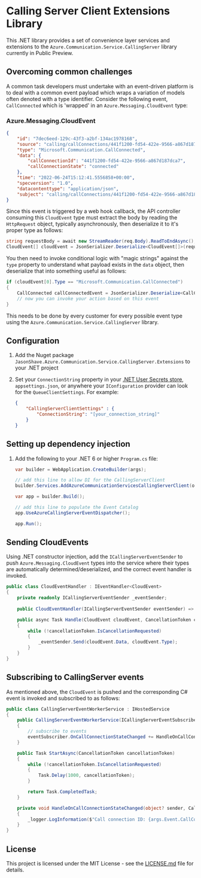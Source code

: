 # Calling Server Client Extensions Library

This .NET library provides a set of convenience layer services and extensions to the `Azure.Communication.Service.CallingServer` library currently in Public Preview.

## Overcoming common challenges

A common task developers must undertake with an event-driven platform is to deal with a common event payload which wraps a variation of models often denoted with a type identifier. Consider the following event, `CallConnected` which is 'wrapped' in an `Azure.Messaging.CloudEvent` type:

### Azure.Messaging.CloudEvent

```json
{
    "id": "7dec6eed-129c-43f3-a2bf-134ac1978168",
    "source": "calling/callConnections/441f1200-fd54-422e-9566-a867d187dca7/callState",
    "type": "Microsoft.Communication.CallConnected",
    "data": {
        "callConnectionId": "441f1200-fd54-422e-9566-a867d187dca7",
        "callConnectionState": "connected"
    },
    "time": "2022-06-24T15:12:41.5556858+00:00",
    "specversion": "1.0",
    "datacontenttype": "application/json",
    "subject": "calling/callConnections/441f1200-fd54-422e-9566-a867d187dca7/callState"
}
```

Since this event is triggered by a web hook callback, the API controller consuming this `CloudEvent` type must extract the body by reading the `HttpRequest` object, typically asynchronously, then deserialize it to it's proper type as follows:

```csharp
string requestBody = await new StreamReader(req.Body).ReadToEndAsync();
CloudEvent[] cloudEvent = JsonSerializer.Deserialize<CloudEvent[]>(requestBody);
```

You then need to invoke conditional logic with "magic strings" against the `type` property to understand what payload exists in the `data` object, then deserialize that into something useful as follows:

```csharp
if (cloudEvent[0].Type == "Microsoft.Communication.CallConnected")
{
    CallConnected callConnectedEvent = JsonSerializer.Deserialize<CallConnected>(cloudEvent[0].Data);
    // now you can invoke your action based on this event
}
```

This needs to be done by every customer for every possible event type using the `Azure.Communication.Service.CallingServer` library.

## Configuration

1. Add the Nuget package `JasonShave.Azure.Communication.Service.CallingServer.Extensions` to your .NET project
2. Set your `ConnectionString` property in your [.NET User Secrets store](https://docs.microsoft.com/en-us/aspnet/core/security/app-secrets?view=aspnetcore-6.0&tabs=windows), `appsettings.json`, or anywhere your `IConfiguration` provider can look for the `QueueClientSettings`. For example:

    ```json
    {
        "CallingServerClientSettings" : {
            "ConnectionString": "[your_connection_string]"
        }
    }
    ```

## Setting up dependency injection

1. Add the following to your .NET 6 or higher `Program.cs` file:

    ```csharp
    var builder = WebApplication.CreateBuilder(args);

    // add this line to allow DI for the CallingServerClient
    builder.Services.AddAzureCommunicationServicesCallingServerClient(options => builder.Configuration.Bind(nameof(CallingServerClientSettings), options));
    
    var app = builder.Build();

    // add this line to populate the Event Catalog
    app.UseAzureCallingServerEventDispatcher();

    app.Run();
    ```

## Sending CloudEvents

Using .NET constructor injection, add the `ICallingServerEventSender` to push `Azure.Messaging.CloudEvent` types into the service where their types are automatically determined/deserialized, and the correct event handler is invoked.

```csharp
public class CloudEventHandler : IEventHandler<CloudEvent>
{
    private readonly ICallingServerEventSender _eventSender;
    
    public CloudEventHandler(ICallingServerEventSender eventSender) => _eventSender = eventSender;

    public async Task Handle(CloudEvent cloudEvent, CancellationToken cancellationToken)
    {
        while (!cancellationToken.IsCancellationRequested)
        {
            _eventSender.Send(cloudEvent.Data, cloudEvent.Type);
        }
    }
}
```

## Subscribing to CallingServer events

As mentioned above, the `CloudEvent` is pushed and the corresponding C# event is invoked and subscribed to as follows:

```csharp
public class CallingServerEventWorkerService : IHostedService
{
    public CallingServerEventWorkerService(ICallingServerEventSubscriber eventSubscriber)
    {        
        // subscribe to events
        eventSubscriber.OnCallConnectionStateChanged += HandleOnCallConnectionStateChanged;
    }

    public Task StartAsync(CancellationToken cancellationToken)
    {
        while (!cancellationToken.IsCancellationRequested)
        {
            Task.Delay(1000, cancellationToken);
        }

        return Task.CompletedTask;
    }

    private void HandleOnCallConnectionStateChanged(object? sender, CallEventArgs<CallConnected> args)
    {
        _logger.LogInformation($"Call connection ID: {args.Event.CallConnectionId}");
    }
}
```


## License

This project is licensed under the MIT License - see the [LICENSE.md](license.md) file for details.

